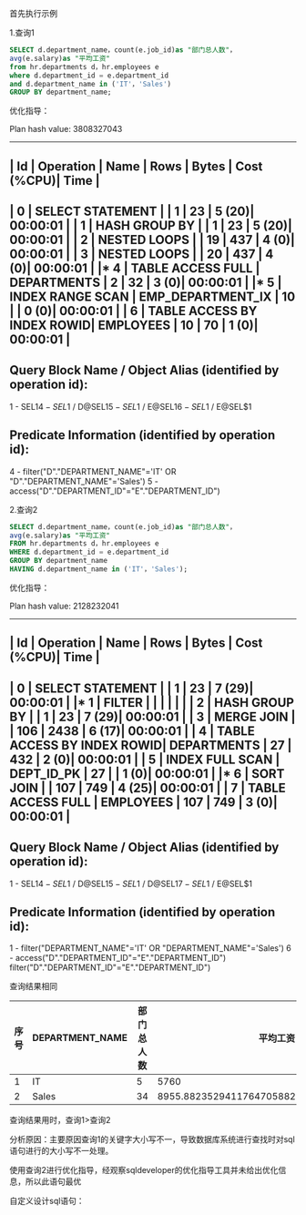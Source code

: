 首先执行示例

1.查询1
```sql
SELECT d.department_name，count(e.job_id)as "部门总人数"，
avg(e.salary)as "平均工资"
from hr.departments d，hr.employees e
where d.department_id = e.department_id
and d.department_name in ('IT'，'Sales')
GROUP BY department_name;
```
优化指导：

Plan hash value: 3808327043

 
---------------------------------------------------------------------------------------------------
| Id  | Operation                     | Name              | Rows  | Bytes | Cost (%CPU)| Time     |
---------------------------------------------------------------------------------------------------
|   0 | SELECT STATEMENT              |                   |     1 |    23 |     5  (20)| 00:00:01 |
|   1 |  HASH GROUP BY                |                   |     1 |    23 |     5  (20)| 00:00:01 |
|   2 |   NESTED LOOPS                |                   |    19 |   437 |     4   (0)| 00:00:01 |
|   3 |    NESTED LOOPS               |                   |    20 |   437 |     4   (0)| 00:00:01 |
|*  4 |     TABLE ACCESS FULL         | DEPARTMENTS       |     2 |    32 |     3   (0)| 00:00:01 |
|*  5 |     INDEX RANGE SCAN          | EMP_DEPARTMENT_IX |    10 |       |     0   (0)| 00:00:01 |
|   6 |    TABLE ACCESS BY INDEX ROWID| EMPLOYEES         |    10 |    70 |     1   (0)| 00:00:01 |
---------------------------------------------------------------------------------------------------
 
Query Block Name / Object Alias (identified by operation id):
-------------------------------------------------------------
 
   1 - SEL$1
   4 - SEL$1 / D@SEL$1
   5 - SEL$1 / E@SEL$1
   6 - SEL$1 / E@SEL$1
 
Predicate Information (identified by operation id):
---------------------------------------------------
 
   4 - filter("D"."DEPARTMENT_NAME"='IT' OR "D"."DEPARTMENT_NAME"='Sales')
   5 - access("D"."DEPARTMENT_ID"="E"."DEPARTMENT_ID")



2.查询2

```sql
SELECT d.department_name，count(e.job_id)as "部门总人数"，
avg(e.salary)as "平均工资"
FROM hr.departments d，hr.employees e
WHERE d.department_id = e.department_id
GROUP BY department_name
HAVING d.department_name in ('IT'，'Sales');
```


优化指导：

Plan hash value: 2128232041

 
----------------------------------------------------------------------------------------------
| Id  | Operation                      | Name        | Rows  | Bytes | Cost (%CPU)| Time     |
----------------------------------------------------------------------------------------------
|   0 | SELECT STATEMENT               |             |     1 |    23 |     7  (29)| 00:00:01 |
|*  1 |  FILTER                        |             |       |       |            |          |
|   2 |   HASH GROUP BY                |             |     1 |    23 |     7  (29)| 00:00:01 |
|   3 |    MERGE JOIN                  |             |   106 |  2438 |     6  (17)| 00:00:01 |
|   4 |     TABLE ACCESS BY INDEX ROWID| DEPARTMENTS |    27 |   432 |     2   (0)| 00:00:01 |
|   5 |      INDEX FULL SCAN           | DEPT_ID_PK  |    27 |       |     1   (0)| 00:00:01 |
|*  6 |     SORT JOIN                  |             |   107 |   749 |     4  (25)| 00:00:01 |
|   7 |      TABLE ACCESS FULL         | EMPLOYEES   |   107 |   749 |     3   (0)| 00:00:01 |
----------------------------------------------------------------------------------------------
 
Query Block Name / Object Alias (identified by operation id):
-------------------------------------------------------------
 
   1 - SEL$1
   4 - SEL$1 / D@SEL$1
   5 - SEL$1 / D@SEL$1
   7 - SEL$1 / E@SEL$1
 
Predicate Information (identified by operation id):
---------------------------------------------------
 
   1 - filter("DEPARTMENT_NAME"='IT' OR "DEPARTMENT_NAME"='Sales')
   6 - access("D"."DEPARTMENT_ID"="E"."DEPARTMENT_ID")
       filter("D"."DEPARTMENT_ID"="E"."DEPARTMENT_ID")
 

查询结果相同

序号 | DEPARTMENT_NAME  | 部门总人数  | 平均工资
---|---|---|---
1 | IT | 5 | 5760
2 | Sales | 34 | 8955.882352941176470588235294117647058824

查询结果用时，查询1>查询2

分析原因：主要原因查询1的关键字大小写不一，导致数据库系统进行查找时对sql语句进行的大小写不一处理。

使用查询2进行优化指导，经观察sqldeveloper的优化指导工具并未给出优化信息，所以此语句最优

自定义设计sql语句：

